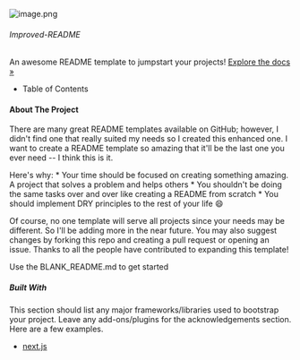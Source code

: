 ![image.png](https://github.com/othneildrew/Best-README-Template/graphs/contributors)
###### Improved-README
An awesome README template to jumpstart your projects!
[Explore the docs »](https://github.com/)

* Table of Contents
#### About The Project
There are many great README templates available on GitHub; however, I didn't find one that really suited my needs so I created this enhanced one. I want to create a
README template so amazing that it'll be the last one you ever need -- I think this is it.

Here's why: * Your time should be focused on creating something amazing. A project that solves a problem and helps others * You shouldn't be doing the same tasks
over and over like creating a README from scratch * You should implement DRY principles to the rest of your life :smile:

Of course, no one template will serve all projects since your needs may be different. So I'll be adding more in the near future. You may also suggest changes by forking
this repo and creating a pull request or opening an issue. Thanks to all the people have contributed to expanding this template!

Use the BLANK_README.md to get started

##### Built With
This section should list any major frameworks/libraries used to bootstrap your project. Leave any add-ons/plugins for the acknowledgements section. Here are a few
examples.

* [next.js](https://nextjs.org/)
